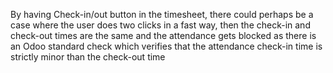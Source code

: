 By having Check-in/out button in the timesheet, there could perhaps be a
case where the user does two clicks in a fast way, then the check-in and
check-out times are the same and the attendance gets blocked as there is
an Odoo standard check which verifies that the attendance check-in time
is strictly minor than the check-out time
